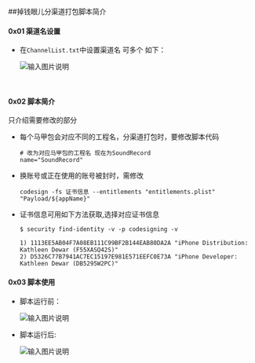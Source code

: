 
##掉钱眼儿分渠道打包脚本简介



#### 0x01 渠道名设置

- 在`ChannelList.txt`中设置渠道名 可多个 如下：

    ![输入图片说明](https://images.gitee.com/uploads/images/2019/0226/180642_548b4111_1355277.png "Screen Shot 2019-02-26 at 5.21.57 PM.png")

<br>

#### 0x02 脚本简介

只介绍需要修改的部分

- 每个马甲包会对应不同的工程名，分渠道打包时，要修改脚本代码

	```
	# 改为对应马甲包的工程名 现在为SoundRecord
	name="SoundRecord" 
	```

- 换账号或正在使用的账号被封时，需修改

	```
	codesign -fs 证书信息 --entitlements "entitlements.plist" "Payload/${appName}"
	```
	
- 证书信息可用如下方法获取,选择对应证书信息

	```
	$ security find-identity -v -p codesigning -v 
	
	1) 1113EE5AB04F7A08EB111C99BF2B144EAB80DA2A "iPhone Distribution: Kathleen Dewar (F55XASQ42S)"
	2) D5326C77B7941AC7EC15197E981E571EEFC0E73A "iPhone Developer: Kathleen Dewar (DB5295W2PC)"
	```


#### 0x03 脚本使用


- 脚本运行前：

    ![输入图片说明](https://images.gitee.com/uploads/images/2019/0226/180728_8365634e_1355277.png "Screen Shot 2019-02-26 at 5.20.32 PM.png")


- 脚本运行后:

    ![输入图片说明](https://images.gitee.com/uploads/images/2019/0226/180808_cb95d19f_1355277.png "Screen Shot 2019-02-26 at 5.23.01 PM.png")






